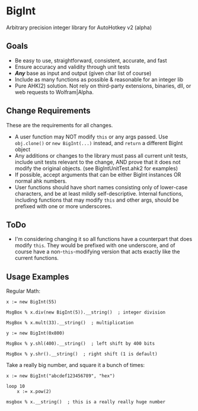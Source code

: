 BigInt
======

Arbitrary precision integer library for AutoHotkey v2 (alpha)

Goals
-----

* Be easy to use, straightforward, consistent, accurate, and fast
* Ensure accuracy and validity through unit tests
* ***Any*** base as input and output (given char list of course)
* Include as many functions as possible & reasonable for an 
  integer lib
* Pure AHK(2) solution. Not rely on third-party extensions, 
  binaries, dll, or web requests to Wolfram|Alpha. 

Change Requirements
-------------------

These are the requirements for all changes.

* A user function may NOT modify `this` or any args passed. Use 
  `obj.clone()` or `new BigInt(...)` instead, and `return` a 
  different BigInt object
* Any additions or changes to the library must pass all current 
  unit tests, include unit tests relevant to the change,
  AND prove that it does not modify the original objects.
  (see BigIntUnitTest.ahk2 for examples)
* If possible, accept arguments that can be either BigInt 
  instances OR normal ahk numbers.
* User functions should have short names consisting only of 
  lower-case characters, and be at least mildly self-descriptive.
  Internal functions, including functions that may modify `this`
  and other args, should be prefixed with one or more 
  underscores.

ToDo
----
* I'm considering changing it so all functions have a counterpart
  that does modify `this`. They would be prefixed with one
  underscore, and of course have a non-`this`-modifying version
  that acts exactly like the current functions.

Usage Examples
--------------

Regular Math:

    x := new BigInt(55)
    
    MsgBox % x.div(new BigInt(5)).__string()  ; integer division
    
    MsgBox % x.mult(33).__string()  ; multiplication
    
    y := new BigInt(0x800)
    
    MsgBox % y.shl(400).__string()  ; left shift by 400 bits
    
    MsgBox % y.shr().__string()  ; right shift (1 is default)


Take a really big number, and square it a bunch of times: 

    x := new BigInt("abcdef123456789", "hex")
    
    loop 10
        x := x.pow(2)
        
    msgbox % x.__string()  ; this is a really really huge number
